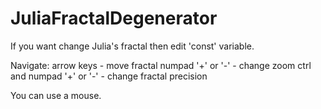 # JuliaFractalDegenerator

If you want change Julia's fractal then edit 'const' variable.

Navigate:
 arrow keys - move fractal
 numpad '+' or '-' - change zoom
 ctrl and numpad '+' or '-' - change fractal precision
 
 You can use a mouse.
